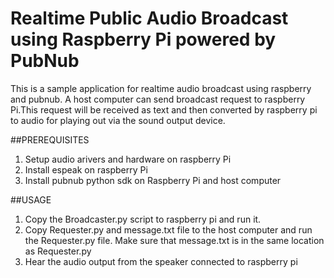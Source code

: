 # Realtime Public Audio Broadcast using Raspberry Pi powered by PubNub
This is a sample application for realtime audio broadcast using raspberry and pubnub. A host computer can send broadcast request to raspberry Pi.This request will be received as text and then converted by raspberry pi to audio for playing out via the sound output device.

##PREREQUISITES
1. Setup audio arivers and hardware on raspberry Pi
2. Install espeak on raspberry Pi
3. Install pubnub python sdk on Raspberry Pi and host computer

##USAGE
1. Copy the Broadcaster.py script to raspberry pi and run it.
2. Copy Requester.py and message.txt file to the host computer and run the Requester.py file. Make sure that message.txt is in the same location as Requester.py
3. Hear the audio output from the speaker connected to raspberry pi

